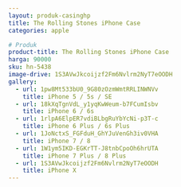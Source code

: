 ```yaml
---
layout: produk-casinghp
title: The Rolling Stones iPhone Case
categories: apple

# Produk
product-title: The Rolling Stones iPhone Case
harga: 90000
sku: hn-5438
image-drive: 1S3AVwJkcoijzf2Fm6Nvlrm2NyT7eOODH
gallery:
  - url: 1pw8Mt533bU0_9G80zOzmWmtRRLINWNVv
    title: iPhone 5 / 5s / SE
  - url: 18kXqTgnVdL_y1yqKwWeum-b7FCumIsbv
    title: iPhone 6 / 6s
  - url: 1rlpA6ElpER7vdiBLbgRuYbYcNi-p3T-c
    title: iPhone 6 Plus / 6s Plus
  - url: 1JoNctxS_FGFduH_GhYJuVenGh3iv0VHA
    title: iPhone 7 / 8
  - url: 1W1ym5IKD-EGKrTT-J8tnbCpoOh6hrUTA
    title: iPhone 7 Plus / 8 Plus
  - url: 1S3AVwJkcoijzf2Fm6Nvlrm2NyT7eOODH
    title: iPhone X
---
```


